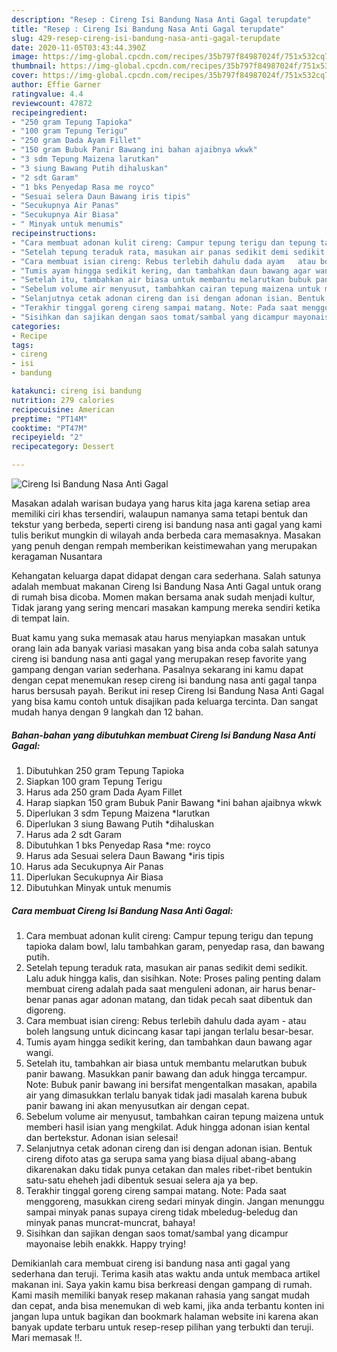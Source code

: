 ```yaml
---
description: "Resep : Cireng Isi Bandung Nasa Anti Gagal terupdate"
title: "Resep : Cireng Isi Bandung Nasa Anti Gagal terupdate"
slug: 429-resep-cireng-isi-bandung-nasa-anti-gagal-terupdate
date: 2020-11-05T03:43:44.390Z
image: https://img-global.cpcdn.com/recipes/35b797f84987024f/751x532cq70/cireng-isi-bandung-nasa-anti-gagal-foto-resep-utama.jpg
thumbnail: https://img-global.cpcdn.com/recipes/35b797f84987024f/751x532cq70/cireng-isi-bandung-nasa-anti-gagal-foto-resep-utama.jpg
cover: https://img-global.cpcdn.com/recipes/35b797f84987024f/751x532cq70/cireng-isi-bandung-nasa-anti-gagal-foto-resep-utama.jpg
author: Effie Garner
ratingvalue: 4.4
reviewcount: 47872
recipeingredient:
- "250 gram Tepung Tapioka"
- "100 gram Tepung Terigu"
- "250 gram Dada Ayam Fillet"
- "150 gram Bubuk Panir Bawang ini bahan ajaibnya wkwk"
- "3 sdm Tepung Maizena larutkan"
- "3 siung Bawang Putih dihaluskan"
- "2 sdt Garam"
- "1 bks Penyedap Rasa me royco"
- "Sesuai selera Daun Bawang iris tipis"
- "Secukupnya Air Panas"
- "Secukupnya Air Biasa"
- " Minyak untuk menumis"
recipeinstructions:
- "Cara membuat adonan kulit cireng: Campur tepung terigu dan tepung tapioka dalam bowl, lalu tambahkan garam, penyedap rasa, dan bawang putih."
- "Setelah tepung teraduk rata, masukan air panas sedikit demi sedikit. Lalu aduk hingga kalis, dan sisihkan. Note: Proses paling penting dalam membuat cireng adalah pada saat menguleni adonan, air harus benar-benar panas agar adonan matang, dan tidak pecah saat dibentuk dan digoreng."
- "Cara membuat isian cireng: Rebus terlebih dahulu dada ayam   atau boleh langsung untuk dicincang kasar tapi jangan terlalu besar-besar."
- "Tumis ayam hingga sedikit kering, dan tambahkan daun bawang agar wangi."
- "Setelah itu, tambahkan air biasa untuk membantu melarutkan bubuk panir bawang. Masukkan panir bawang dan aduk hingga tercampur. Note: Bubuk panir bawang ini bersifat mengentalkan masakan, apabila air yang dimasukkan terlalu banyak tidak jadi masalah karena bubuk panir bawang ini akan menyusutkan air dengan cepat."
- "Sebelum volume air menyusut, tambahkan cairan tepung maizena untuk memberi hasil isian yang mengkilat. Aduk hingga adonan isian kental dan bertekstur. Adonan isian selesai!"
- "Selanjutnya cetak adonan cireng dan isi dengan adonan isian. Bentuk cireng difoto atas ga serupa sama yang biasa dijual abang-abang dikarenakan daku tidak punya cetakan dan males ribet-ribet bentukin satu-satu eheheh jadi dibentuk sesuai selera aja ya bep."
- "Terakhir tinggal goreng cireng sampai matang. Note: Pada saat menggoreng, masukkan cireng sedari minyak dingin. Jangan menunggu sampai minyak panas supaya cireng tidak mbeledug-beledug dan minyak panas muncrat-muncrat, bahaya!"
- "Sisihkan dan sajikan dengan saos tomat/sambal yang dicampur mayonaise lebih enakkk. Happy trying!"
categories:
- Recipe
tags:
- cireng
- isi
- bandung

katakunci: cireng isi bandung 
nutrition: 279 calories
recipecuisine: American
preptime: "PT14M"
cooktime: "PT47M"
recipeyield: "2"
recipecategory: Dessert

---
```



![Cireng Isi Bandung Nasa Anti Gagal](https://img-global.cpcdn.com/recipes/35b797f84987024f/751x532cq70/cireng-isi-bandung-nasa-anti-gagal-foto-resep-utama.jpg)

Masakan adalah warisan budaya yang harus kita jaga karena setiap area memiliki ciri khas tersendiri, walaupun namanya sama tetapi bentuk dan tekstur yang berbeda, seperti cireng isi bandung nasa anti gagal yang kami tulis berikut mungkin di wilayah anda berbeda cara memasaknya. Masakan yang penuh dengan rempah memberikan keistimewahan yang merupakan keragaman Nusantara

Kehangatan keluarga dapat didapat dengan cara sederhana. Salah satunya adalah membuat makanan Cireng Isi Bandung Nasa Anti Gagal untuk orang di rumah bisa dicoba. Momen makan bersama anak sudah menjadi kultur, Tidak jarang yang sering mencari masakan kampung mereka sendiri ketika di tempat lain.



Buat kamu yang suka memasak atau harus menyiapkan masakan untuk orang lain ada banyak variasi masakan yang bisa anda coba salah satunya cireng isi bandung nasa anti gagal yang merupakan resep favorite yang gampang dengan varian sederhana. Pasalnya sekarang ini kamu dapat dengan cepat menemukan resep cireng isi bandung nasa anti gagal tanpa harus bersusah payah.
Berikut ini resep Cireng Isi Bandung Nasa Anti Gagal yang bisa kamu contoh untuk disajikan pada keluarga tercinta. Dan sangat mudah hanya dengan 9 langkah dan 12 bahan.


<!--inarticleads1-->

##### Bahan-bahan yang dibutuhkan membuat Cireng Isi Bandung Nasa Anti Gagal:

1. Dibutuhkan 250 gram Tepung Tapioka
1. Siapkan 100 gram Tepung Terigu
1. Harus ada 250 gram Dada Ayam Fillet
1. Harap siapkan 150 gram Bubuk Panir Bawang *ini bahan ajaibnya wkwk
1. Diperlukan 3 sdm Tepung Maizena *larutkan
1. Diperlukan 3 siung Bawang Putih *dihaluskan
1. Harus ada 2 sdt Garam
1. Dibutuhkan 1 bks Penyedap Rasa *me: royco
1. Harus ada Sesuai selera Daun Bawang *iris tipis
1. Harus ada Secukupnya Air Panas
1. Diperlukan Secukupnya Air Biasa
1. Dibutuhkan  Minyak untuk menumis




<!--inarticleads2-->

##### Cara membuat  Cireng Isi Bandung Nasa Anti Gagal:

1. Cara membuat adonan kulit cireng: Campur tepung terigu dan tepung tapioka dalam bowl, lalu tambahkan garam, penyedap rasa, dan bawang putih.
1. Setelah tepung teraduk rata, masukan air panas sedikit demi sedikit. Lalu aduk hingga kalis, dan sisihkan. Note: Proses paling penting dalam membuat cireng adalah pada saat menguleni adonan, air harus benar-benar panas agar adonan matang, dan tidak pecah saat dibentuk dan digoreng.
1. Cara membuat isian cireng: Rebus terlebih dahulu dada ayam  -  atau boleh langsung untuk dicincang kasar tapi jangan terlalu besar-besar.
1. Tumis ayam hingga sedikit kering, dan tambahkan daun bawang agar wangi.
1. Setelah itu, tambahkan air biasa untuk membantu melarutkan bubuk panir bawang. Masukkan panir bawang dan aduk hingga tercampur. Note: Bubuk panir bawang ini bersifat mengentalkan masakan, apabila air yang dimasukkan terlalu banyak tidak jadi masalah karena bubuk panir bawang ini akan menyusutkan air dengan cepat.
1. Sebelum volume air menyusut, tambahkan cairan tepung maizena untuk memberi hasil isian yang mengkilat. Aduk hingga adonan isian kental dan bertekstur. Adonan isian selesai!
1. Selanjutnya cetak adonan cireng dan isi dengan adonan isian. Bentuk cireng difoto atas ga serupa sama yang biasa dijual abang-abang dikarenakan daku tidak punya cetakan dan males ribet-ribet bentukin satu-satu eheheh jadi dibentuk sesuai selera aja ya bep.
1. Terakhir tinggal goreng cireng sampai matang. Note: Pada saat menggoreng, masukkan cireng sedari minyak dingin. Jangan menunggu sampai minyak panas supaya cireng tidak mbeledug-beledug dan minyak panas muncrat-muncrat, bahaya!
1. Sisihkan dan sajikan dengan saos tomat/sambal yang dicampur mayonaise lebih enakkk. Happy trying!




Demikianlah cara membuat cireng isi bandung nasa anti gagal yang sederhana dan teruji. Terima kasih atas waktu anda untuk membaca artikel makanan ini. Saya yakin kamu bisa berkreasi dengan gampang di rumah. Kami masih memiliki banyak resep makanan rahasia yang sangat mudah dan cepat, anda bisa menemukan di web kami, jika anda terbantu konten ini jangan lupa untuk bagikan dan bookmark halaman website ini karena akan banyak update terbaru untuk resep-resep pilihan yang terbukti dan teruji. Mari memasak !!. 

